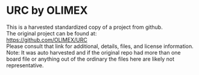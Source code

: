 
# URC by OLIMEX  
This is a harvested standardized copy of a project from github.  
The original project can be found at:  
https://github.com/OLIMEX/URC  
Please consult that link for additional, details, files, and license information.  
Note: It was auto harvested and if the original repo had more than one board file or anything out of the ordinary the files here are likely not representative.  
    